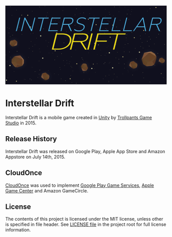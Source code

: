 ![feature](FeatureGraphic.png)

# Interstellar Drift
Interstellar Drift is a mobile game created in [Unity](https://unity.com/) by [Trollpants Game Studio](https://github.com/Trollpants) in 2015.

## Release History
Interstellar Drift was released on Google Play, Apple App Store and Amazon Appstore on July 14th, 2015.

## CloudOnce
[CloudOnce](https://github.com/CloudOnce) was used to implement [Google Play Game Services](https://developers.google.com/games/services/), [Apple Game Center](https://developer.apple.com/game-center/) and Amazon GameCircle.

## License
The contents of this project is licensed under the MIT license, unless other is specified in file header. See [LICENSE file](./LICENSE) in the project root for full license information.
